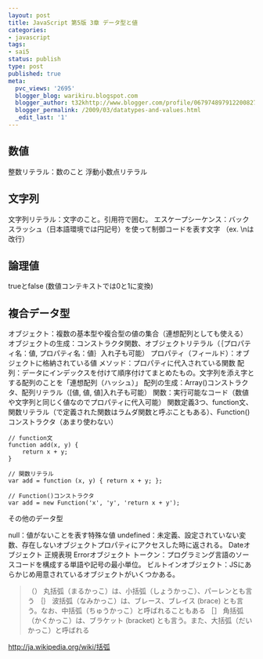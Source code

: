 ```yaml
---
layout: post
title: JavaScript 第5版 3章 データ型と値
categories:
- javascript
tags:
- sai5
status: publish
type: post
published: true
meta:
  pvc_views: '2695'
  blogger_blog: warikiru.blogspot.com
  blogger_author: t32khttp://www.blogger.com/profile/06797489791220082722noreply@blogger.com
  blogger_permalink: /2009/03/datatypes-and-values.html
  _edit_last: '1'
---
```

<h2>数値</h2>
整数リテラル：数のこと
浮動小数点リテラル
<h2>文字列</h2>
文字列リテラル：文字のこと。引用符で囲む。
エスケープシーケンス：バックスラッシュ（日本語環境では円記号）を使って制御コードを表す文字
（ex. \nは改行）
<h2>論理値</h2>
trueとfalse (数値コンテキストでは0と1に変換)
<h2>複合データ型</h2>
オブジェクト：複数の基本型や複合型の値の集合（連想配列としても使える）
オブジェクトの生成：コンストラクタ関数、オブジェクトリテラル（｛プロパティ名：値, プロパティ名：値｝入れ子も可能）
プロパティ（フィールド）：オブジェクトに格納されている値
メソッド：プロパティに代入されている関数
配列：データにインデックスを付けて順序付けてまとめたもの。文字列を添え字とする配列のことを「連想配列（ハッシュ）」
配列の生成：Array()コンストラクタ、配列リテラル（[値, 値, 値]入れ子も可能）
関数：実行可能なコード（数値や文字列と同じく値なのでプロパティに代入可能）
関数定義3つ、function文、関数リテラル（で定義された関数はラムダ関数と呼ぶこともある）、Function()コンストラクタ（あまり使わない）
<pre><code>// function文
function add(x, y) {
    return x + y;
}</code></pre>
<pre><code>// 関数リテラル
var add = function (x, y) { return x + y; };</code></pre>
<pre><code>// Function()コンストラクタ
var add = new Function('x', 'y', 'return x + y');</code></pre>
その他のデータ型

null：値がないことを表す特殊な値
undefined：未定義、設定されていない変数、存在しないオブジェクトプロパティにアクセスした時に返される。
Dateオブジェクト
正規表現
Errorオブジェクト
トークン：プログラミング言語のソースコードを構成する単語や記号の最小単位。
ビルトインオブジェクト：JSにあらかじめ用意されているオブジェクトがいくつかある。
<blockquote>（）
丸括弧（まるかっこ）は、小括弧（しょうかっこ）、パーレンとも言う
｛｝
波括弧（なみかっこ）は、ブレース、ブレイス (brace) とも言う。なお、中括弧（ちゅうかっこ）と呼ばれることもある
［］
角括弧（かくかっこ）は、ブラケット (bracket) とも言う。また、大括弧（だいかっこ）と呼ばれる</blockquote>
<a href="http://ja.wikipedia.org/wiki/%E6%8B%AC%E5%BC%A7">http://ja.wikipedia.org/wiki/括弧</a>
